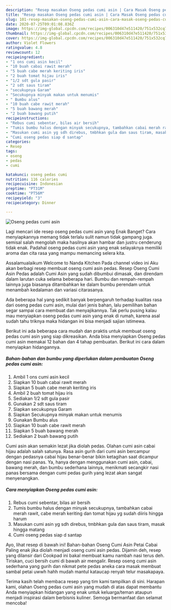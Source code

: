 ```yaml
---
description: "Resep masakan Oseng pedas cumi asin | Cara Masak Oseng pedas cumi asin Yang Menggugah Selera"
title: "Resep masakan Oseng pedas cumi asin | Cara Masak Oseng pedas cumi asin Yang Menggugah Selera"
slug: 101-resep-masakan-oseng-pedas-cumi-asin-cara-masak-oseng-pedas-cumi-asin-yang-menggugah-selera
date: 2020-07-25T09:01:08.836Z
image: https://img-global.cpcdn.com/recipes/006310d47e511420/751x532cq70/oseng-pedas-cumi-asin-foto-resep-utama.jpg
thumbnail: https://img-global.cpcdn.com/recipes/006310d47e511420/751x532cq70/oseng-pedas-cumi-asin-foto-resep-utama.jpg
cover: https://img-global.cpcdn.com/recipes/006310d47e511420/751x532cq70/oseng-pedas-cumi-asin-foto-resep-utama.jpg
author: Violet Flowers
ratingvalue: 4.8
reviewcount: 12
recipeingredient:
- "1 ons cumi asin kecil"
- "10 buah cabai rawit merah"
- "5 buah cabe merah keriting iris"
- "2 buah tomat hijau iris"
- "1/2 sdt gula pasir"
- "2 sdt saus tiram"
- "secukupnya Garam"
- "Secukupnya minyak makan untuk menumis"
- " Bumbu alus"
- "10 buah cabe rawit merah"
- "5 buah bawang merah"
- "2 buah bawang putih"
recipeinstructions:
- "Rebus cumi sebentar, bilas air bersih"
- "Tumis bumbu halus dengan minyak secukupnya, tambahkan cabai merah rawit, cabe merah keriting dan tomat hijau yg sudah diiris hingga harum"
- "Masukan cumi asin yg sdh direbus, tmbhkan gula dan saus tiram, masak hingga matang"
- "Cumi oseng pedas siap d santap"
categories:
- Resep
tags:
- oseng
- pedas
- cumi

katakunci: oseng pedas cumi 
nutrition: 116 calories
recipecuisine: Indonesian
preptime: "PT31M"
cooktime: "PT56M"
recipeyield: "3"
recipecategory: Dinner

---
```



![Oseng pedas cumi asin](https://img-global.cpcdn.com/recipes/006310d47e511420/751x532cq70/oseng-pedas-cumi-asin-foto-resep-utama.jpg)

Lagi mencari ide resep oseng pedas cumi asin yang Enak Banget? Cara menyiapkannya memang tidak terlalu sulit namun tidak gampang juga. semisal salah mengolah maka hasilnya akan hambar dan justru cenderung tidak enak. Padahal oseng pedas cumi asin yang enak selayaknya memiliki aroma dan cita rasa yang mampu memancing selera kita.

Assalamualaikum Welcome to Nanda Kitchen Pada channel video ini Aku akan berbagi resep membuat oseng cumi asin pedas. Resep Oseng Cumi Asin Pedas adalah Cumi Asin yang sudah dibumbui dimasak, dan direndam dalam larutan cuka selama beberapa hari. Bumbu dan rempah-rempah lainnya juga biasanya ditambahkan ke dalam bumbu perendam untuk menambah kedalaman dan variasi citarasanya.

Ada beberapa hal yang sedikit banyak berpengaruh terhadap kualitas rasa dari oseng pedas cumi asin, mulai dari jenis bahan, lalu pemilihan bahan segar sampai cara membuat dan menyajikannya. Tak perlu pusing kalau mau menyiapkan oseng pedas cumi asin yang enak di rumah, karena asal sudah tahu triknya maka hidangan ini bisa menjadi sajian istimewa.


Berikut ini ada beberapa cara mudah dan praktis untuk membuat oseng pedas cumi asin yang siap dikreasikan. Anda bisa menyiapkan Oseng pedas cumi asin memakai 12 bahan dan 4 tahap pembuatan. Berikut ini cara dalam menyiapkan hidangannya.

<!--inarticleads1-->

##### Bahan-bahan dan bumbu yang diperlukan dalam pembuatan Oseng pedas cumi asin:

1. Ambil 1 ons cumi asin kecil
1. Siapkan 10 buah cabai rawit merah
1. Siapkan 5 buah cabe merah keriting iris
1. Ambil 2 buah tomat hijau iris
1. Sediakan 1/2 sdt gula pasir
1. Gunakan 2 sdt saus tiram
1. Siapkan secukupnya Garam
1. Siapkan Secukupnya minyak makan untuk menumis
1. Gunakan  Bumbu alus
1. Siapkan 10 buah cabe rawit merah
1. Siapkan 5 buah bawang merah
1. Sediakan 2 buah bawang putih


Cumi asin akan semakin lezat jika diolah pedas. Olahan cumi asin cabai hijau adalah salah satunya. Rasa asin gurih dari cumi asin bercampur dengan pedasnya cabai hijau benar-benar bikin ketagihan saat dicampur dengan nasi panas. Ya, hanya dengan menggunakan cumi asin, cabai, bawang merah, dan bumbu sederhana lainnya, menikmati secangkir nasi panas bersama dengan cumi pedas gurih yang lezat akan sangat menyenangkan. 

<!--inarticleads2-->

##### Cara menyiapkan Oseng pedas cumi asin:

1. Rebus cumi sebentar, bilas air bersih
1. Tumis bumbu halus dengan minyak secukupnya, tambahkan cabai merah rawit, cabe merah keriting dan tomat hijau yg sudah diiris hingga harum
1. Masukan cumi asin yg sdh direbus, tmbhkan gula dan saus tiram, masak hingga matang
1. Cumi oseng pedas siap d santap


Ayo, lihat resep di bawah ini! Bahan-bahan Oseng Cumi Asin Petai Cabai Paling enak jika diolah menjadi oseng cumi asin pedas. Dijamin deh, resep yang dilansir dari Cookpad ini bakal membuat kamu nambah nasi terus deh. Tiriskan, cuci bersih cumi di bawah air mengalir. Resep oseng cumi asin sederhana yang gurih dan nikmat pete pedas aneka cara masak membuat sambal petai uwwh hahh mudah mantul kataucap renyah telur masakapaya. 

Terima kasih telah membaca resep yang tim kami tampilkan di sini. Harapan kami, olahan Oseng pedas cumi asin yang mudah di atas dapat membantu Anda menyiapkan hidangan yang enak untuk keluarga/teman ataupun menjadi inspirasi dalam berbisnis kuliner. Semoga bermanfaat dan selamat mencoba!
